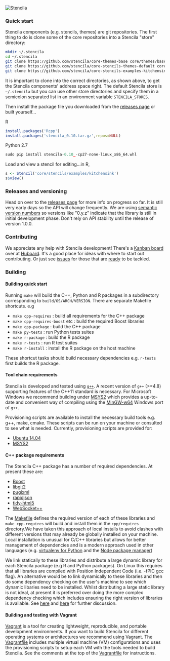 ![Stencila](http://static.stenci.la/img/logo-name-400x88.png)

### Quick start

Stencila components (e.g. stencils, themes) are git repositories. The first thing to do is clone some of the core repositories into a Stencila "store" directory:

```sh
mkdir ~/.stencila
cd ~/.stencila
git clone https://github.com/stencila/core-themes-base core/themes/base
git clone https://github.com/stencila/core-stencils-themes-default core/stencils/themes/default
git clone https://github.com/stencila/core-stencils-examples-kitchensink core/stencils/examples/kitchensink
```

It is important to clone into the correct directories, as shown above, to get the Stencila components' address space right. The default Stencila store is `~/.stencila` but you can use other store directories and specify them in a semicolon separated list in an environment variable `STENCILA_STORES`.

Then install the package file you downloaded from the [releases page](https://github.com/stencila/stencila/releases) or built yourself...

R
```R
install.packages('Rcpp')
install.packages('stencila_0.10.tar.gz',repos=NULL)
```

Python 2.7
```py
sudo pip install stencila-0.10_-cp27-none-linux_x86_64.whl
```

Load and view a stencil for editing...in R,

```R
s <- Stencil('core/stencils/examples/kitchensink')
s$view()
```

### Releases and versioning

Head on over to the [releases page](https://github.com/stencila/stencila/releases) for more info on progress so far. It is still very early days so the API will change frequently. We are using [semantic version numbers](http://semver.org/) so versions like "0.y.z" indicate that the library is still in initial development phase. Don't rely on API stability until the release of version 1.0.0.

### Contributing

We appreciate any help with Stencila development! There's a [Kanban board](https://huboard.com/stencila/stencila) over at [Huboard](https://huboard.com/stencila/stencila). It's a good place for ideas with where to start out contributing. Or just see [issues](https://github.com/stencila/stencila/issues) for those that are [ready](https://github.com/stencila/stencila/issues?labels=1+-+Ready&page=1&state=open) to be tackled.

### Building

#### Building quick start

Running `make` will build the C++, Python and R packages in a subdirectory corresponding to `build/OS/ARCH/VERSION`. There are separate Makefile shortcuts. e.g

* `make cpp-requires` : build all requirements for the C++ package
* `make cpp-requires-boost` etc : build the required Boost libraries
* `make cpp-package` : build the C++ package
* `make py-tests` : run Python tests suites
* `make r-package` : build the R package
* `make r-tests` : run R test suites
* `make r-install` : install the R package on the host machine

These shortcut tasks should build necessary dependencies e.g. `r-tests` first builds the R package.

#### Tool chain requirements

Stencila is developed and tested using [`g++`](https://gcc.gnu.org/). A recent version of `g++` (>=4.8) supporting features of the C++11 standard is necessary. For Microsoft Windows we recommend building under [MSYS2](http://msys2.github.io/) which provides a up-to-date and convenient way of compiling using the [MinGW-w64](http://mingw-w64.sourceforge.net/) Windows port of `g++`.

Provisioning scripts are available to install the necessary build tools e.g. g++, make, cmake. These scripts can be run on your machine or consulted to see what is needed. Currently, provisioning scripts are provided for:

* [Ubuntu 14.04](provision-ubuntu-14.04.sh)
* [MSYS2](provision-msys2.sh)

#### C++ package requirements

The Stencila C++ package has a number of required dependencies. At present these are:

* [Boost](http://www.boost.org/)
* [libgit2](http://libgit2.github.com/)
* [pugixml](http://pugixml.org/)
* [rapidjson](https://code.google.com/p/rapidjson/)
* [tidy-html5](http://w3c.github.com/tidy-html5/)
* [WebSocket++](https://github.com/zaphoyd/websocketpp)

The [Makefile](Makefile) defines the required version of each of these libraries and `make cpp-requires` will build and install them in the `cpp/requires` directory.We have taken this approach of local installs to avoid clashes with different versions that may already be globally installed on your machine. Local installation is unusual for C/C++ libraries but allows for better management of dependencies and is a modern approach used in other languages (e.g. [virtualenv for Python](http://virtualenv.readthedocs.org/en/latest/virtualenv.html) and the [Node package manager](https://www.npmjs.org/doc/cli/npm-install.html))

We link statically to these libraries and distribute a large dynamic library for each Stencila package (e.g R and Python packages). On Linux this requires that all libraries are compiled with Position Independent Code (i.e. -fPIC gcc flag). An alternative would be to link dynamically to these libraries and then do some dependency checking on the user's machine to see which dynamic libaries need to be installed. Whilst distributing a large static library is not ideal, at present it is preferred over doing the more complex dependency checking which includes ensuring the right version of libraries is available. See [here](http://stackoverflow.com/questions/1412080/distributing-with-boost-library) and [here](http://tldp.org/HOWTO/Program-Library-HOWTO/shared-libraries.html) for further discussion.

#### Building and testing with Vagrant

[Vagrant](https://www.vagrantup.com/) is a tool for creating lightweight, reproducible, and portable development environments. If you want to build Stencila for different operating systems or architectures we recommend using Vagrant. The [Vagrantfile](Vagrantfile) includes multiple virtual machine (VM) configurations and uses the provisioning scripts to setup each VM with the tools needed to build Stencila. See the comments at the top of the [Vagrantfile](Vagrantfile) for instructions.

